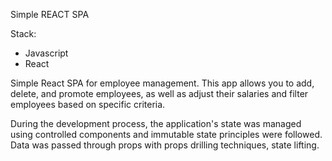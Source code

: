 Simple REACT SPA


Stack:
- Javascript
- React

Simple React SPA  for employee management. 
This app allows you to add, delete, and promote employees, as well as adjust their salaries and filter employees based on specific criteria.

During the development process, the application's state was managed using controlled components and immutable state principles were followed. Data was passed through props with props drilling techniques, state lifting.
